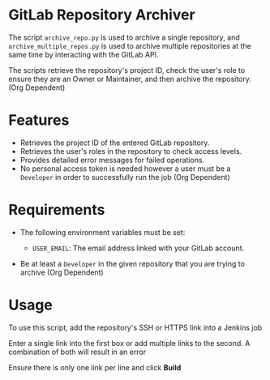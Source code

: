 # GitLab Repository Archiver

The script `archive_repo.py` is used to archive a single repository, and `archive_multiple_repos.py` is used to archive multiple repositories at the same time by interacting with the GitLab API.

The scripts retrieve the repository's project ID, check the user's role to ensure they are an Owner or Maintainer, and then archive the repository. (Org Dependent)

# Features

- Retrieves the project ID of the entered GitLab repository.
- Retrieves the user's roles in the repository to check access levels.
- Provides detailed error messages for failed operations.
- No personal access token is needed however a user must be a ```Developer``` in order to successfully run the job (Org Dependent)

# Requirements

- The following environment variables must be set:
    - `USER_EMAIL`: The email address linked with your GitLab account.

- Be at least a ```Developer``` in the given repository that you are trying to archive (Org Dependent)

# Usage

To use this script, add the repository's SSH or HTTPS link into a Jenkins job

Enter a single link into the first box or add multiple links to the second. A combination of both will result in an error

Ensure there is only one link per line and click **Build**
